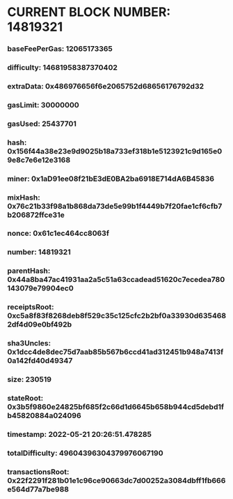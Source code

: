 # CURRENT BLOCK NUMBER: 14819321

### baseFeePerGas: 12065173365
### difficulty: 14681958387370402
### extraData: 0x486976656f6e2065752d68656176792d32
### gasLimit: 30000000
### gasUsed: 25437701
### hash: 0x156f44a38e23e9d9025b18a733ef318b1e5123921c9d165e09e8c7e6e12e3168
### miner: 0x1aD91ee08f21bE3dE0BA2ba6918E714dA6B45836
### mixHash: 0x76c21b33f98a1b868da73de5e99b1f4449b7f20fae1cf6cfb7b206872ffce31e
### nonce: 0x61c1ec464cc8063f
### number: 14819321
### parentHash: 0x44a8ba47ac41931aa2a5c51a63ccadead51620c7ecedea780143079e79904ec0
### receiptsRoot: 0xc5a8f83f8268deb8f529c35c125cfc2b2bf0a33930d6354682df4d09e0bf492b
### sha3Uncles: 0x1dcc4de8dec75d7aab85b567b6ccd41ad312451b948a7413f0a142fd40d49347
### size: 230519
### stateRoot: 0x3b5f9860e24825bf685f2c66d1d6645b658b944cd5debd1fb45820884a024096
### timestamp: 2022-05-21 20:26:51.478285
### totalDifficulty: 49604396304379976067190
### transactionsRoot: 0x22f2291f281b01e1c96ce90663dc7d00252a3084dbff1fb666e564d77a7be988
